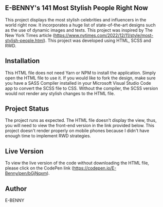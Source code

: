 ## E-BENNY's 141 Most Stylish People Right Now
This project displays the most stylish celebrities and influencers in the world right now. It incorporates a huge list of state-of-the-art designs such as the use of dynamic images and texts. This project was inspired by The New York Times article (https://www.nytimes.com/2022/12/11/style/most-stylish-people.html). This project was developed using HTML, SCSS and RWD.

## Installation
This HTML file does not need Yarn or NPM to install the application. Simply open the HTML file to use it. If you would like to fork the design, make sure you have a SASS Compiler installed in your Microsoft Visual Studio Code app to convert the SCSS file to CSS. Without the compiler, the SCSS version would not render any stylish changes to the HTML file.

## Project Status
The project runs as expected. The HTML file doesn't display the view, thus, you will need to view the front-end version in the link provided below. This project doesn't render properly on mobile phones because I didn't have enough time to implement RWD strategies.

## Live Version
To view the live version of the code without downloading the HTML file, please click on the CodePen link (https://codepen.io/E-Benny/pen/bGjNqxm).

## Author
E-BENNY